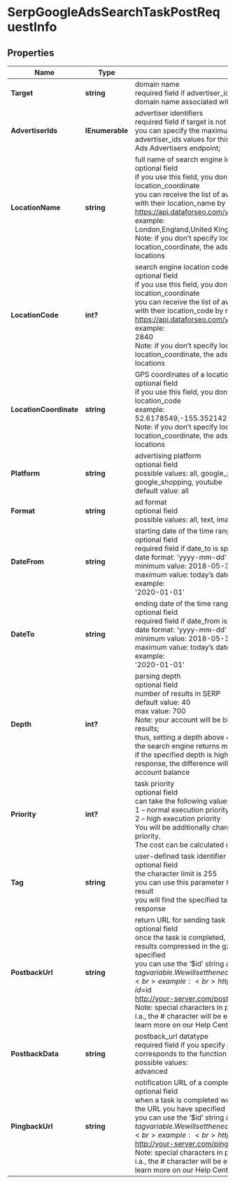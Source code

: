 # SerpGoogleAdsSearchTaskPostRequestInfo


## Properties

| Name | Type | Description | Notes |
|------------ | ------------- | ------------- | -------------|
**Target** | **string** | domain name<br>required field if advertiser_ids is not specified<br>domain name associated with an advertiser account |[optional]|
**AdvertiserIds** | **IEnumerable<string>** | advertiser identifiers<br>required field if target is not specified<br>you can specify the maximum of 25 values in this array;<br>advertiser_ids values for this parameter can be found in the Google Ads Advertisers endpoint; |[optional]|
**LocationName** | **string** | full name of search engine location<br>optional field<br>if you use this field, you don’t need to specify location_code or location_coordinate<br>you can receive the list of available locations of the search engine with their location_name by making a separate request to the https://api.dataforseo.com/v3/serp/google/ads_search/locations<br>example:<br>London,England,United Kingdom<br>Note: if you don’t specify location_name, location_code, or location_coordinate, the ads will be searched across all the available locations |[optional]|
**LocationCode** | **int?** | search engine location code<br>optional field<br>if you use this field, you don’t need to specify location_name or location_coordinate<br>you can receive the list of available locations of the search engines with their location_code by making a separate request to the https://api.dataforseo.com/v3/serp/google/ads_search/locations<br>example:<br>2840<br>Note: if you don’t specify location_name, location_code, or location_coordinate, the ads will be searched across all the available locations |[optional]|
**LocationCoordinate** | **string** | GPS coordinates of a location<br>optional field<br>if you use this field, you don’t need to specify location_name or location_code<br>example:<br>52.6178549,-155.352142<br>Note: if you don’t specify location_name, location_code, or location_coordinate, the ads will be searched across all the available locations |[optional]|
**Platform** | **string** | advertising platform<br>optional field<br>possible values: all, google_play, google_maps, google_search, google_shopping, youtube<br>default value: all |[optional]|
**Format** | **string** | ad format<br>optional field<br>possible values: all, text, image, video |[optional]|
**DateFrom** | **string** | starting date of the time range<br>optional field<br>required field if date_to is specified; <br>date format: 'yyyy-mm-dd'<br>minimum value: 2018-05-31<br>maximum value: today’s date<br>example:<br>'2020-01-01' |[optional]|
**DateTo** | **string** | ending date of the time range<br>optional field<br>required field if date_from is specified; <br>date format: 'yyyy-mm-dd'<br>minimum value: 2018-05-31<br>maximum value: today’s date<br>example:<br>'2020-01-01' |[optional]|
**Depth** | **int?** | parsing depth<br>optional field<br>number of results in SERP<br>default value: 40<br>max value: 700<br>Note: your account will be billed per each SERP containing up to 40 results;<br>thus, setting a depth above 40 may result in additional charges if the search engine returns more than 40 results;<br>if the specified depth is higher than the number of results in the response, the difference will be refunded automatically to your account balance |[optional]|
**Priority** | **int?** | task priority<br>optional field<br>can take the following values:<br>1 – normal execution priority (set by default)<br>2 – high execution priority<br>You will be additionally charged for the tasks with high execution priority.<br>The cost can be calculated on the Pricing page. |[optional]|
**Tag** | **string** | user-defined task identifier<br>optional field<br>the character limit is 255<br>you can use this parameter to identify the task and match it with the result<br>you will find the specified tag value in the data object of the response |[optional]|
**PostbackUrl** | **string** | return URL for sending task results<br>optional field<br>once the task is completed, we will send a POST request with its results compressed in the gzip format to the postback_url you specified<br>you can use the ‘$id’ string as a $id variable and ‘$tag’ as urlencoded $tag variable. We will set the necessary values before sending the request.<br>example:<br>http://your-server.com/postbackscript?id=$id<br>http://your-server.com/postbackscript?id=$id&tag=$tag<br>Note: special characters in postback_url will be urlencoded;<br>i.a., the # character will be encoded into %23<br>learn more on our Help Center |[optional]|
**PostbackData** | **string** | postback_url datatype<br>required field if you specify postback_url<br>corresponds to the function you used for setting a task<br>possible values:<br>advanced |[optional]|
**PingbackUrl** | **string** | notification URL of a completed task<br>optional field<br>when a task is completed we will notify you by GET request sent to the URL you have specified<br>you can use the ‘$id’ string as a $id variable and ‘$tag’ as urlencoded $tag variable. We will set the necessary values before sending the request.<br>example:<br>http://your-server.com/pingscript?id=$id<br>http://your-server.com/pingscript?id=$id&tag=$tag<br>Note: special characters in pingback_url will be urlencoded;<br>i.a., the # character will be encoded into %23<br>learn more on our Help Center |[optional]|